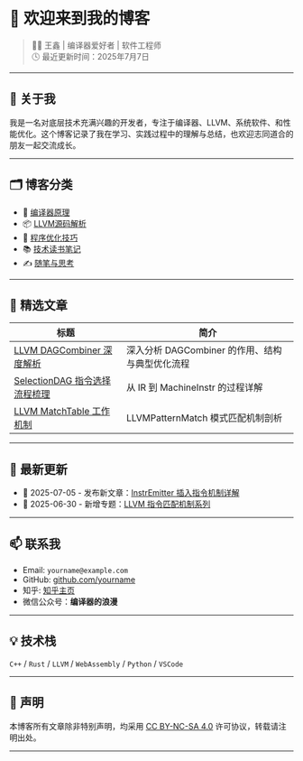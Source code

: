 # 👋 欢迎来到我的博客

> 👨‍💻 王鑫 | 编译器爱好者 | 软件工程师  
> 🕓 最近更新时间：2025年7月7日  

---

## 🧭 关于我

我是一名对底层技术充满兴趣的开发者，专注于编译器、LLVM、系统软件、和性能优化。这个博客记录了我在学习、实践过程中的理解与总结，也欢迎志同道合的朋友一起交流成长。

---

## 🗂️ 博客分类

- 🔧 [编译器原理](#)
- 📦 [LLVM源码解析](#)
- 🧠 [程序优化技巧](#)
- 📚 [技术读书笔记](#)
- ✍️ [随笔与思考](#)

---

## 🌟 精选文章

| 标题 | 简介 |
|------|------|
| [LLVM DAGCombiner 深度解析](blog/llvm-dagcombiner.md) | 深入分析 DAGCombiner 的作用、结构与典型优化流程 |
| [SelectionDAG 指令选择流程梳理](blog/selectiondag.md) | 从 IR 到 MachineInstr 的过程详解 |
| [LLVM MatchTable 工作机制](blog/matchtable.md) | LLVMPatternMatch 模式匹配机制剖析 |

---

## 📌 最新更新

- 📅 2025-07-05 - 发布新文章：[InstrEmitter 插入指令机制详解](blog/instremitter.md)
- 📅 2025-06-30 - 新增专题：[LLVM 指令匹配机制系列](tag/matching)

---

## 📫 联系我

- Email: `yourname@example.com`
- GitHub: [github.com/yourname](https://github.com/yourname)
- 知乎: [知乎主页](https://www.zhihu.com/people/yourname)
- 微信公众号：**编译器的浪漫**

---

## 💡 技术栈

`C++` / `Rust` / `LLVM` / `WebAssembly` / `Python` / `VSCode`

---

## 📃 声明

本博客所有文章除非特别声明，均采用 [CC BY-NC-SA 4.0](https://creativecommons.org/licenses/by-nc-sa/4.0/deed.zh) 许可协议，转载请注明出处。

---

<!--stackedit_data:
eyJoaXN0b3J5IjpbLTE5NTA2OTAwNjJdfQ==
-->